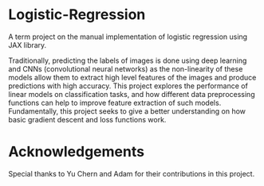 # Logistic-Regression
A term project on the manual implementation of logistic regression using JAX library.

Traditionally, predicting the labels of images is done using deep learning and CNNs (convolutional neural networks) as the non-linearity of these models allow them to extract high level features of the images and produce predictions with high accuracy. This project explores the performance of linear models on classification tasks, and how different data preprocessing functions can help to improve feature extraction of such models. Fundamentally, this project seeks to give a better understanding on how basic gradient descent and loss functions work. 

# Acknowledgements
Special thanks to Yu Chern and Adam for their contributions in this project.
